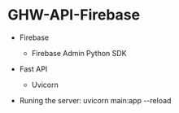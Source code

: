 # GHW-API-Firebase

- Firebase
    - Firebase Admin Python SDK
- Fast API
    - Uvicorn 

- Runing the server: uvicorn main:app --reload
